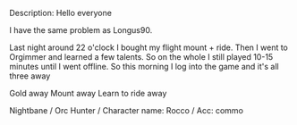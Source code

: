 Description: 
Hello everyone

I have the same problem as Longus90.

Last night around 22 o'clock I bought my flight mount + ride.
Then I went to Orgimmer and learned a few talents. So on the whole I still played 10-15 minutes until I went offline.
So this morning I log into the game and it's all three away

Gold away
Mount away
Learn to ride away

Nightbane / Orc Hunter / Character name: Rocco  / Acc: commo
